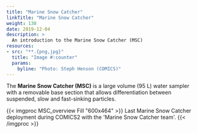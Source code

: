 ```yaml
---
title: "Marine Snow Catcher"
linkTitle: "Marine Snow Catcher"
weight: 130
date: 2019-12-04
description: >
  An introduction to the Marine Snow Catcher (MSC)
resources:
- src: "**.{png,jpg}"
  title: "Image #:counter"
  params:
    byline: "Photo: Steph Henson (COMICS)"
---
```


The **Marine Snow Catcher (MSC)** is a large volume (95 L) water sampler with a removable base section that allows differentiation between suspended, slow and fast-sinking particles.

{{< imgproc MSC_overview Fill "600x464" >}}
Last Marine Snow Catcher deployment during COMICS2 with the 'Marine Snow Catcher team'.
{{< /imgproc >}}
